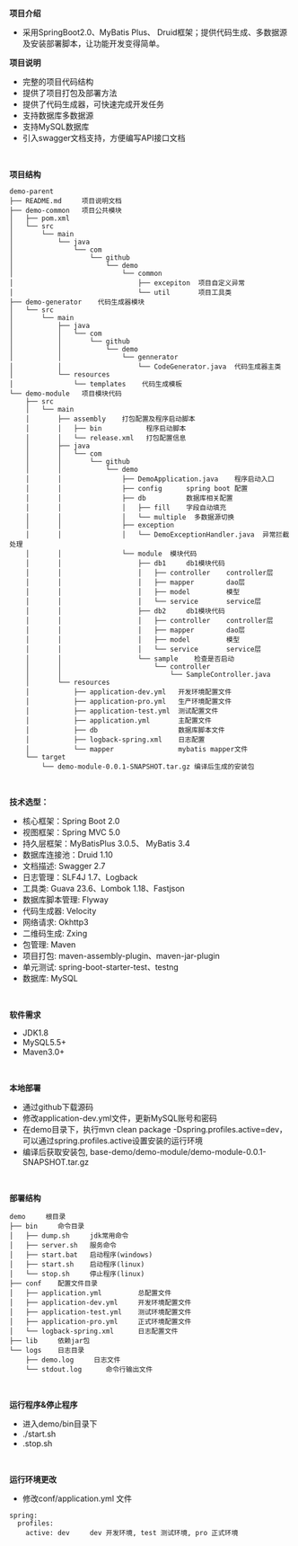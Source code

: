 **项目介绍**
- 采用SpringBoot2.0、MyBatis Plus、 Druid框架；提供代码生成、多数据源及安装部署脚本，让功能开发变得简单。

**项目说明** 
- 完整的项目代码结构
- 提供了项目打包及部署方法
- 提供了代码生成器，可快速完成开发任务
- 支持数据库多数据源
- 支持MySQL数据库
- 引入swagger文档支持，方便编写API接口文档
<br>

**项目结构** 
```
demo-parent
├── README.md     项目说明文档
├── demo-common   项目公共模块
│   ├── pom.xml
│   └── src
│       └── main
│           └── java
│               └── com
│                   └── github
│                       └── demo
│                           └── common
│                               ├── excepiton  项目自定义异常
│                               └── util       项目工具类
├── demo-generator    代码生成器模块
│   └── src
│       └── main
│           ├── java
│           │   └── com
│           │       └── github
│           │           └── demo
│           │               └── gennerator
│           │                   └── CodeGenerator.java  代码生成器主类
│           └── resources
│               └── templates    代码生成模板
└── demo-module   项目模块代码
    ├── src
    │   └── main
    │       ├── assembly    打包配置及程序启动脚本
    │       │   ├── bin           程序启动脚本
    │       │   └── release.xml   打包配置信息
    │       ├── java
    │       │   └── com
    │       │       └── github
    │       │           └── demo
    │       │               ├── DemoApplication.java    程序启动入口
    │       │               ├── config      spring boot 配置
    │       │               ├── db          数据库相关配置
    │       │               │   ├── fill    字段自动填充
    │       │               │   └── multiple  多数据源切换
    │       │               ├── exception
    │       │               │   └── DemoExceptionHandler.java  异常拦截处理
    │       │               └── module  模块代码
    │       │                   ├── db1     db1模块代码 
    │       │                   │   ├── controller    controller层
    │       │                   │   ├── mapper        dao层
    │       │                   │   ├── model         模型
    │       │                   │   └── service       service层
    │       │                   ├── db2     db1模块代码 
    │       │                   │   ├── controller    controller层
    │       │                   │   ├── mapper        dao层
    │       │                   │   ├── model         模型
    │       │                   │   └── service       service层
    │       │                   └── sample    检查是否启动
    │       │                       └── controller
    │       │                           └── SampleController.java
    │       └── resources
    │           ├── application-dev.yml   开发环境配置文件
    │           ├── application-pro.yml   生产环境配置文件
    │           ├── application-test.yml  测试配置文件
    │           ├── application.yml       主配置文件
    │           ├── db                    数据库脚本文件
    │           ├── logback-spring.xml    日志配置
    │           └── mapper                mybatis mapper文件
    └── target
        └── demo-module-0.0.1-SNAPSHOT.tar.gz 编译后生成的安装包
```

<br>

**技术选型：** 
- 核心框架：Spring Boot 2.0
- 视图框架：Spring MVC 5.0
- 持久层框架：MyBatisPlus 3.0.5、 MyBatis 3.4
- 数据库连接池：Druid 1.10
- 文档描述: Swagger 2.7
- 日志管理：SLF4J 1.7、Logback
- 工具类: Guava 23.6、Lombok 1.18、Fastjson
- 数据库脚本管理: Flyway
- 代码生成器: Velocity
- 网络请求: Okhttp3
- 二维码生成: Zxing
- 包管理: Maven
- 项目打包: maven-assembly-plugin、maven-jar-plugin
- 单元测试: spring-boot-starter-test、testng
- 数据库: MySQL

<br>

**软件需求** 
- JDK1.8
- MySQL5.5+
- Maven3.0+

<br>

**本地部署**
- 通过github下载源码
- 修改application-dev.yml文件，更新MySQL账号和密码
- 在demo目录下，执行mvn clean package -Dspring.profiles.active=dev， 可以通过spring.profiles.active设置安装的运行环境
- 编译后获取安装包, base-demo/demo-module/demo-module-0.0.1-SNAPSHOT.tar.gz
<br>

**部署结构**
```
demo     根目录
├── bin     命令目录
│   ├── dump.sh     jdk常用命令
│   ├── server.sh   服务命令
│   ├── start.bat   启动程序(windows)
│   ├── start.sh    启动程序(linux)
│   └── stop.sh     停止程序(linux)
├── conf    配置文件目录
│   ├── application.yml         总配置文件
│   ├── application-dev.yml     开发环境配置文件
│   ├── application-test.yml    测试环境配置文件
│   ├── application-pro.yml     正式环境配置文件
│   └── logback-spring.xml      日志配置文件
├── lib     依赖jar包
└── logs    日志目录
    ├── demo.log     日志文件
    └── stdout.log      命令行输出文件
``` 

<br>

**运行程序&停止程序**
 - 进入demo/bin目录下
 - ./start.sh
 - .stop.sh
 
<br>

**运行环境更改**
- 修改conf/application.yml 文件
```
spring:
  profiles:
    active: dev     dev 开发环境, test 测试环境, pro 正式环境
```

<br>
